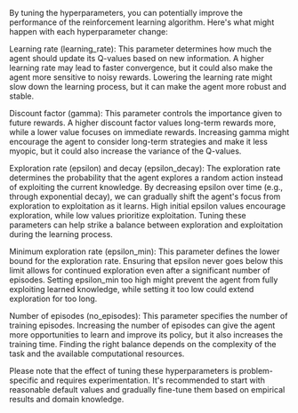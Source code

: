 By tuning the hyperparameters, you can potentially improve the performance of the reinforcement learning algorithm. Here's what might happen with each hyperparameter change:

Learning rate (learning_rate): This parameter determines how much the agent should update its Q-values based on new information. A higher learning rate may lead to faster convergence, but it could also make the agent more sensitive to noisy rewards. Lowering the learning rate might slow down the learning process, but it can make the agent more robust and stable.

Discount factor (gamma): This parameter controls the importance given to future rewards. A higher discount factor values long-term rewards more, while a lower value focuses on immediate rewards. Increasing gamma might encourage the agent to consider long-term strategies and make it less myopic, but it could also increase the variance of the Q-values.

Exploration rate (epsilon) and decay (epsilon_decay): The exploration rate determines the probability that the agent explores a random action instead of exploiting the current knowledge. By decreasing epsilon over time (e.g., through exponential decay), we can gradually shift the agent's focus from exploration to exploitation as it learns. High initial epsilon values encourage exploration, while low values prioritize exploitation. Tuning these parameters can help strike a balance between exploration and exploitation during the learning process.

Minimum exploration rate (epsilon_min): This parameter defines the lower bound for the exploration rate. Ensuring that epsilon never goes below this limit allows for continued exploration even after a significant number of episodes. Setting epsilon_min too high might prevent the agent from fully exploiting learned knowledge, while setting it too low could extend exploration for too long.

Number of episodes (no_episodes): This parameter specifies the number of training episodes. Increasing the number of episodes can give the agent more opportunities to learn and improve its policy, but it also increases the training time. Finding the right balance depends on the complexity of the task and the available computational resources.

Please note that the effect of tuning these hyperparameters is problem-specific and requires experimentation. It's recommended to start with reasonable default values and gradually fine-tune them based on empirical results and domain knowledge.
